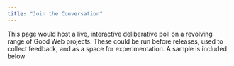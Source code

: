 ```yaml
---
title: "Join the Conversation"
---
```


This page would host a live, interactive deliberative poll on a revolving range of Good Web projects. These could be run before releases, used to collect feedback, and as a space for experimentation. A sample is included below
